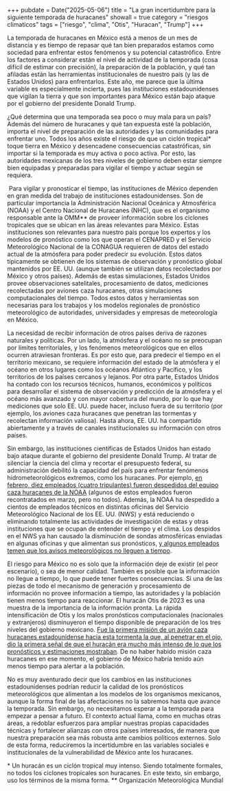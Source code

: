 +++
pubdate = Date("2025-05-06")
title = "La gran incertidumbre para la siguiente temporada de huracanes"
showall = true
category = "riesgos climaticos"
tags = ["riesgo", "clima", "Otis", "Huracan", "Trump"]
+++

La temporada de huracanes en México está a menos de un mes de distancia y es tiempo de repasar qué tan bien preparados estamos como sociedad para enfrentar estos fenómenos y su potencial catastrófico. Entre los factores a considerar están el nivel de actividad de la temporada (cosa difícil de estimar con precisión), la preparación de la población, y qué tan afiladas están las herramientas institucionales de nuestro país (y las de Estados Unidos) para enfrentarlos. Este año, me parece que la última variable es especialmente incierta, pues las instituciones estadounidenses que vigilan la tierra y que son importantes para México están bajo ataque por el gobierno del presidente Donald Trump.

¿Qué determina que una temporada sea poco o muy mala para un país? Además del número de huracanes y qué tan expuesta esté la población, importa el nivel de preparación de las autoridades y las comunidades para enfrentar uno. Todos los años existe el riesgo de que un ciclón tropical* toque tierra en México y desencadene consecuencias catastróficas, sin importar si la temporada es muy activa o poco activa. Por esto, las autoridades mexicanas de los tres niveles de gobierno deben estar siempre bien equipadas y preparadas para vigilar el tiempo y actuar según se requiera.

 Para vigilar y pronosticar el tiempo, las instituciones de México dependen en gran medida del trabajo de instituciones estadounidenses. Son de particular importancia la Administración Nacional Oceánica y Atmosférica (NOAA) y el Centro Nacional de Huracanes (NHC), que es el organismo responsable ante la OMM** de proveer información sobre los ciclones tropicales que se ubican en las áreas relevantes para México. Estas instituciones son relevantes para nuestro país porque los expertos y los modelos de pronóstico como los que operan el CENAPRED y el Servicio Meteorológico Nacional de la CONAGUA requieren de datos del estado actual de la atmósfera para poder predecir su evolución. Estos datos típicamente se obtienen de los sistemas de observación y pronóstico global mantenidos por EE. UU. (aunque también se utilizan datos recolectados por México y otros países). Además de estas simulaciones, Estados Unidos provee observaciones satelitales, procesamiento de datos, mediciones recolectadas por aviones caza huracanes, otras simulaciones computacionales del tiempo. Todos estos datos y herramientas son necesarias para los trabajos y los modelos regionales de pronóstico meteorológico de autoridades, universidades y empresas de meteorología en México.

La necesidad de recibir información de otros países deriva de razones naturales y políticas. Por un lado, la atmósfera y el océano no se preocupan por límites territoriales, y los fenómenos meteorológicos que en ellos ocurren atraviesan fronteras. Es por esto que, para predecir el tiempo en el territorio mexicano, se requiere información del estado de la atmósfera y el océano en otros lugares como los océanos Atlántico y Pacífico, y los territorios de los países cercanos y lejanos. Por otra parte, Estados Unidos ha contado con los recursos técnicos, humanos, económicos y políticos para desarrollar el sistema de observación y predicción de la atmósfera y el océano más avanzado y con mayor cobertura del mundo, por lo que hay mediciones que solo EE. UU. puede hacer, incluso fuera de su territorio (por ejemplo, los aviones caza huracanes que penetran las tormentas y recolectan información valiosa). Hasta ahora, EE. UU. ha compartido abiertamente y a través de canales institucionales su información con otros países.

Sin embargo, las instituciones científicas de Estados Unidos han estado bajo ataque durante el gobierno del presidente Donald Trump. Al tratar de silenciar la ciencia del clima y recortar el presupuesto federal, su administración debilitó la capacidad del país para enfrentar fenómenos hidrometeorológicos extremos, como los huracanes. Por ejemplo, [en febrero, diez empleados (cuatro tripulantes) fueron despedidos del equipo caza huracanes de la NOAA](https://eu.usatoday.com/story/news/nation/2025/03/13/hurricane-hunters-fired-in-noaa-cuts-rehired/81230815007/) (algunos de estos empleados fueron recontratados en marzo, pero no todos). Además, la NOAA ha despedido a cientos de empleados técnicos en distintas oficinas del Servicio Meteorológico Nacional de los EE. UU. (NWS) y está reduciendo o eliminando totalmente las actividades de investigación de estas y otras instituciones que se ocupan de entender el tiempo y el clima. Los despidos en el NWS ya han causado la disminución de sondas atmosféricas enviadas en algunas oficinas y que alimentan sus pronósticos, [y algunos empleados temen que los avisos meteorológicos no lleguen a tiempo](https://edition.cnn.com/2025/05/02/weather/nws-forecasting-layoffs-trump).

El riesgo para México no es solo que la información deje de existir (el peor escenario), o sea de menor calidad. También es posible que la información no llegue a tiempo, lo que puede tener fuertes consecuencias. Si una de las piezas de todo el mecanismo de generación y procesamiento de información no provee información a tiempo, las autoridades y la población tienen menos tiempo para reaccionar. El huracán Otis de 2023 es una muestra de la importancia de la información pronta. La rápida intensificación de Otis y los malos pronósticos computacionales (nacionales y extranjeros) disminuyeron el tiempo disponible de preparación de los tres niveles del gobierno mexicano. [Fue la primera misión de un avión caza huracanes estadounidense hacia esta tormenta la que, al penetrar en el ojo, dio la primera señal de que el huracán era mucho más intenso de lo que los pronósticos y estimaciones mostraban](https://theeyewall.com/trying-to-make-sense-of-why-otis-exploded-en-route-to-acapulco-this-week/). De no haber habido misión caza huracanes en ese momento, el gobierno de México habría tenido aún menos tiempo para alertar a la población.

No es muy aventurado decir que los cambios en las instituciones estadounidenses podrían reducir la calidad de los pronósticos meteorológicos que alimentan a los modelos de los organismos mexicanos, aunque la forma final de las afectaciones no la sabremos hasta que avance la temporada. Sin embargo, no necesitamos esperar a la temporada para empezar a pensar a futuro. El contexto actual llama, como en muchas otras áreas, a redoblar esfuerzos para ampliar nuestras propias capacidades técnicas y fortalecer alianzas con otros países interesados, de manera que nuestra preparación sea más robusta ante cambios políticos externos. Solo de esta forma, reduciremos la incertidumbre en las variables sociales e institucionales de la vulnerabilidad de México ante los huracanes.

\* Un huracán es un ciclón tropical muy intenso. Siendo totalmente formales, no todos los ciclones tropicales son huracanes. En este texto, sin embargo, uso los términos de la misma forma.
\** Organización Meteorológica Mundial

